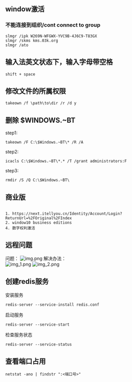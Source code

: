 ## window激活

### 不能连接到组织/cont connect to group
```shell
slmgr /ipk W269N-WFGWX-YVC9B-4J6C9-T83GX
slmgr /skms kms.03k.org
slmgr /ato
```

## 输入法英文状态下，输入字母带空格
```shell
shift + space
```

## 修改文件的所属权限
```shell
takeown /f \path\to\dir /r /d y
```

## 删除 $WINDOWS.~BT
step1:
```shell
takeown /F C:\$Windows.~BT\* /R /A
```
step2:
```shell
icacls C:\$Windows.~BT\*.* /T /grant administrators:F
```
step3:
```shell
rmdir /S /Q C:\$Windows.~BT\
```

## 商业版
```text

1. https://next.itellyou.cn/Identity/Account/Login?ReturnUrl=%2FOriginal%2FIndex
2. window10 business editions
4. 数字权利激活
```

## 远程问题
问题：
![img.png](../Source/Img/OS/mstsc_img1.png)
解决办法：  
![img_1.png](../Source/Img/OS/mstsc_img2.png)
![img_2.png](../Source/Img/OS/mstsc_img3.png)

## 创建redis服务
安装服务
```shell
redis-server --service-install redis.conf
```
启动服务
```shell
redis-server --service-start
```
检查服务状态
```shell
redis-server --service-status
```

## 查看端口占用
```shell 
netstat -ano | findstr ":<端口号>"
```